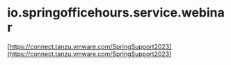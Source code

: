 # io.springofficehours.service.webinar

[https://connect.tanzu.vmware.com/SpringSupport2023](https://connect.tanzu.vmware.com/SpringSupport2023)